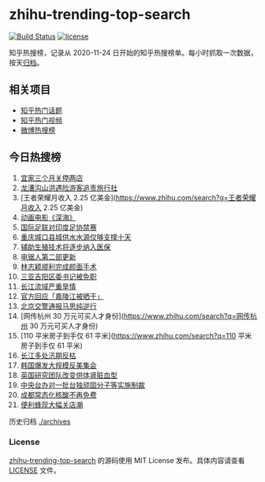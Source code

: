 # zhihu-trending-top-search

[![Build Status](https://github.com/justjavac/zhihu-trending-top-search/workflows/ci/badge.svg?branch=main)](https://github.com/justjavac/zhihu-trending-top-search/actions)
[![license](https://img.shields.io/github/license/justjavac/zhihu-trending-top-search)](https://github.com/justjavac/zhihu-trending-top-search/blob/main/LICENSE)

知乎热搜榜，记录从 2020-11-24 日开始的知乎热搜榜单。每小时抓取一次数据，按天[归档](./archives)。

## 相关项目

- [知乎热门话题](https://github.com/justjavac/zhihu-trending-hot-questions)
- [知乎热门视频](https://github.com/justjavac/zhihu-trending-hot-video)
- [微博热搜榜](https://github.com/justjavac/weibo-trending-hot-search)

## 今日热搜榜

<!-- BEGIN -->
<!-- 最后更新时间 Wed Aug 17 2022 15:07:39 GMT+0800 (China Standard Time) -->

1. [宜家三个月关停两店](https://www.zhihu.com/search?q=宜家三个月关停两店)
1. [龙漕沟山洪遇险游客追责旅行社](https://www.zhihu.com/search?q=龙漕沟山洪遇险游客追责旅行社)
1. [王者荣耀月收入 2.25 亿美金](https://www.zhihu.com/search?q=王者荣耀月收入 2.25 亿美金)
1. [动画电影《深海》](https://www.zhihu.com/search?q=动画电影《深海》)
1. [国际足联对印度足协禁赛](https://www.zhihu.com/search?q=国际足联对印度足协禁赛)
1. [重庆城口县城供水水源仅够支撑十天](https://www.zhihu.com/search?q=重庆城口县城供水水源仅够支撑十天)
1. [辅助生殖技术将逐步纳入医保](https://www.zhihu.com/search?q=辅助生殖技术将逐步纳入医保)
1. [电锯人第二部更新](https://www.zhihu.com/search?q=电锯人第二部更新)
1. [林志颖顺利完成颜面手术](https://www.zhihu.com/search?q=林志颖顺利完成颜面手术)
1. [三亚吉阳区委书记被免职](https://www.zhihu.com/search?q=三亚吉阳区委书记被免职)
1. [长江流域严重旱情](https://www.zhihu.com/search?q=长江流域严重旱情)
1. [官方回应「嘉陵江被晒干」](https://www.zhihu.com/search?q=官方回应「嘉陵江被晒干」)
1. [北京交警通报马思纯逆行](https://www.zhihu.com/search?q=北京交警通报马思纯逆行)
1. [网传杭州 30 万元可买人才身份](https://www.zhihu.com/search?q=网传杭州 30 万元可买人才身份)
1. [110 平米房子到手仅 61 平米](https://www.zhihu.com/search?q=110 平米房子到手仅 61 平米)
1. [长江多处汛期反枯](https://www.zhihu.com/search?q=长江多处汛期反枯)
1. [韩国爆发大规模反美集会](https://www.zhihu.com/search?q=韩国爆发大规模反美集会)
1. [英国研究团队改变供体肾脏血型](https://www.zhihu.com/search?q=英国研究团队改变供体肾脏血型)
1. [中央台办对一批台独顽固分子等实施制裁](https://www.zhihu.com/search?q=中央台办对一批台独顽固分子等实施制裁)
1. [成都常态化核酸不再免费](https://www.zhihu.com/search?q=成都常态化核酸不再免费)
1. [便利蜂现大幅关店潮](https://www.zhihu.com/search?q=便利蜂现大幅关店潮)

<!-- END -->

历史归档 [./archives](./archives)

### License

[zhihu-trending-top-search](https://github.com/justjavac/zhihu-trending-top-search)
的源码使用 MIT License 发布。具体内容请查看 [LICENSE](./LICENSE) 文件。
